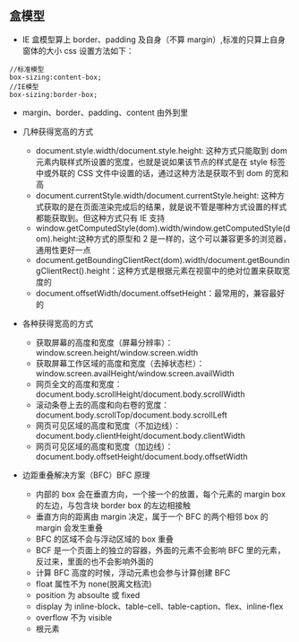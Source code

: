 ## 盒模型

- IE 盒模型算上 border、padding 及自身（不算 margin）,标准的只算上自身窗体的大小 css 设置方法如下：

```
//标准模型
box-sizing:content-box;
//IE模型
box-sizing:border-box;
```

- margin、border、padding、content 由外到里

- 几种获得宽高的方式

  - document.style.width/document.style.height: 这种方式只能取到 dom 元素内联样式所设置的宽度，也就是说如果该节点的样式是在 style 标签中或外联的 CSS 文件中设置的话，通过这种方法是获取不到 dom 的宽和高
  - document.currentStyle.width/document.currentStyle.height: 这种方式获取的是在页面渲染完成后的结果，就是说不管是哪种方式设置的样式都能获取到。但这种方式只有 IE 支持
  - window.getComputedStyle(dom).width/window.getComputedStyle(dom).height:这种方式的原型和 2 是一样的，这个可以兼容更多的浏览器，通用性更好一点
  - document.getBoundingClientRect(dom).width/document.getBoundingClientRect().height：这种方式是根据元素在视窗中的绝对位置来获取宽度的
  - document.offsetWidth/document.offsetHeight：最常用的，兼容最好的

- 各种获得宽高的方式

  - 获取屏幕的高度和宽度（屏幕分辨率）：window.screen.height/window.screen.width
  - 获取屏幕工作区域的高度和宽度（去掉状态栏）：window.screen.availHeight/window.screen.availWidth
  - 网页全文的高度和宽度：document.body.scrollHeight/document.body.scrollWidth
  - 滚动条卷上去的高度和向右卷的宽度：document.body.scrollTop/document.body.scrollLeft
  - 网页可见区域的高度和宽度（不加边线）：document.body.clientHeight/document.body.clientWidth
  - 网页可见区域的高度和宽度（加边线）：document.body.offsetHeight/document.body.offsetWidth

- 边距重叠解决方案（BFC）BFC 原理
  - 内部的 box 会在垂直方向，一个接一个的放置，每个元素的 margin box 的左边，与包含块 border box 的左边相接触
  - 垂直方向的距离由 margin 决定，属于一个 BFC 的两个相邻 box 的 margin 会发生重叠
  - BFC 的区域不会与浮动区域的 box 重叠
  - BCF 是一个页面上的独立的容器，外面的元素不会影响 BFC 里的元素，反过来，里面的也不会影响外面的
  - 计算 BFC 高度的时候，浮动元素也会参与计算创建 BFC
  - float 属性不为 none(脱离文档流)
  - position 为 absoulte 或 fixed
  - display 为 inline-block、table-cell、table-caption、flex、inline-flex
  - overflow 不为 visible
  - 根元素
